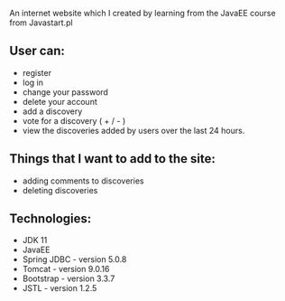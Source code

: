 An internet website which I created by learning from the JavaEE course from Javastart.pl

## User can:

- register
- log in
- change your password
- delete your account
- add a discovery
- vote for a discovery ( + / - ) 
- view the discoveries added by users over the last 24 hours.

## Things that I want to add to the site:
- adding comments to discoveries
- deleting discoveries


## Technologies: 

- JDK 11
- JavaEE
- Spring JDBC - version 5.0.8
- Tomcat - version 9.0.16
- Bootstrap - version 3.3.7
- JSTL - version 1.2.5
